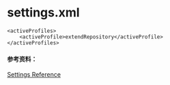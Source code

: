 # settings.xml

```
<activeProfiles>
    <activeProfile>extendRepository</activeProfile>
</activeProfiles>
```

#### 参考资料：
[Settings Reference](https://maven.apache.org/settings.html)
